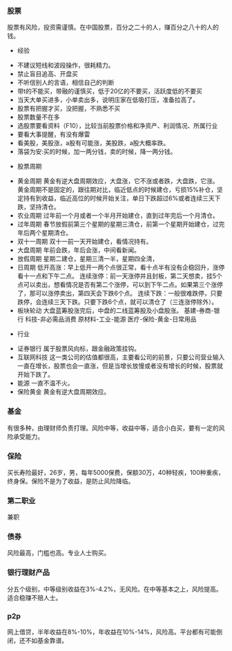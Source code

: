 ### 股票
股票有风险，投资需谨慎。在中国股票，百分之二十的人，赚百分之八十的人的钱。
* 经验
- 不建议短线和波段操作，很耗精力。
- 禁止盲目追高、开盘买
- 不听信别人的言语，相信自己的判断
- 带t的不能买，带融的谨慎买，低于20亿的不要买，活跃度低的不要买
- 当天大单买进多，小单卖出多，说明庄家在低吸打压，准备拉高了。
- 股票有把握才买，没把握，不熟悉不买
- 股票数量不在多
- 选股票要看资料（F10），比较当前股票价格和净资产、利润情况、所属行业
- 要看大事提醒，有没有爆雷
- 看美股，美股涨，a股有可能涨，美股跌，a股大概率跌。
- 落袋为安:买的时候，加一两分钱，卖的时候，降一两分钱。
* 股票周期
- 黄金周期
黄金有逆大盘周期效应，大盘涨，它不涨或者跌，大盘跌，它涨。
黄金周期不是固定的，跟往期对比，临近低点的时候建仓，亏损15%补仓，坚定持有到收益，临近高位的时候开始关注，单日下跌超过6%或者连续三天下跌，坚持清仓。
- 农业周期
过年前一个月或者一个半月开始建仓，直到过年完后一个月清仓。
- 过年周期
春节放假前第三个星期的星期三清仓，前第一个星期开始建仓，过完年后两个星期清仓。
- 双十一周期
双十一前一天开始建仓，看情况持有。
- 大盘周期
年前会跌，年后会涨，中间看新闻。
- 放假周期
星期二建仓，星期三清一半，星期四全清，
- 日周期
低开高涨：早上低开一两个点很正常，看十点半有没有企稳回升，涨停看十一点和下午二点。
连续涨停：前一天涨停并且封板，第二天想卖，挂5个点可以卖出，想看情况是否有第二个涨停，可以到下午二点。如果第三个涨停了，那可以涨停卖出，第四天会下跌6个点。
连续下跌：一般很难跌停，只要跌停，会连续三天下跌。只要下跌6个点，就可以清仓了（三连涨停除外）。
- 板块轮动
大盘蓝筹股涨完后，中盘的二线蓝筹股及小盘股涨。
基建-券商-银行
科技-非必需品消费
原材料-工业-能源
医疗-保险-黄金-日常用品
* 行业
- 证券银行
属于股票风向标，跟金融政策挂钩。
- 互联网科技
这一类公司的估值都很高，主要看公司的前景，只要公司营业输入一直在增长，股票也会一直涨，但是当增长放慢或者没有增长的时候，股票就开始下跌了。
- 能源
一直不温不火。
- 保险黄金
黄金有逆大盘周期效应。
### 基金
有很多种，由理财师负责打理。风险中等，收益中等，适合小白买，要有一定的风险承受能力。
### 保险
买长寿险最好，26岁，男，每年5000保费，保额30万，40种轻疾，100种重疾，终身保。保险不是为了收益，是防止风险降临。
### 第二职业
兼职
### 债券
风险最高，门槛也高。专业人士购买。
### 银行理财产品
分五个级别，中等级别收益在3%-4.2%，无风险。在中等基本之上，风险提高。适合稳赚不赔人士。
### p2p
网上借贷，半年收益在8%-10%，年收益在10%-14%，风险高。平台都有可能倒闭，还不如基金靠谱。






















































































